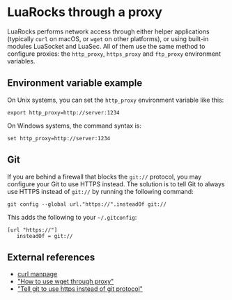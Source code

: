# LuaRocks through a proxy

LuaRocks performs network access through either helper applications (typically
`curl` on macOS, or `wget` on other platforms), or using built-in modules
LuaSocket and LuaSec. All of them use the same method to configure proxies:
the `http_proxy`, `https_proxy` and `ftp_proxy` environment variables.

## Environment variable example

On Unix systems, you can set the `http_proxy` environment variable like
this:

    export http_proxy=http://server:1234

On Windows systems, the command syntax is:

    set http_proxy=http://server:1234

## Git

If you are behind a firewall that blocks the `git://` protocol, you may
configure your Git to use HTTPS instead. The solution is to tell Git to always
use HTTPS instead of `git://` by running the following command:

    git config --global url."https://".insteadOf git://

This adds the following to your `~/.gitconfig`:

    [url "https://"]
       insteadOf = git://

## External references

* [curl manpage](https://www.manpagez.com/man/1/curl/)
* ["How to use wget through proxy"](http://blog.taragana.com/index.php/archive/how-to-use-wget-through-proxy/)
* ["Tell git to use https instead of git protocol"](https://jgoodall.me/2013/05/29/git-use-https.html)
